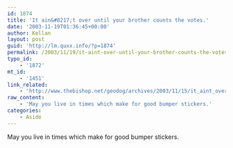 ```yaml
---
id: 1874
title: 'It ain&#8217;t over until your brother counts the votes.'
date: '2003-11-19T01:36:45+00:00'
author: Kellan
layout: post
guid: 'http://lm.quxx.info/?p=1874'
permalink: /2003/11/19/it-aint-over-until-your-brother-counts-the-votes/
typo_id:
    - '1872'
mt_id:
    - '1451'
link_related:
    - 'http://www.thebishop.net/geodog/archives/2003/11/15/it_aint_over_until.html'
raw_content:
    - 'May you live in times which make for good bumper stickers.'
categories:
    - Aside
---
```


May you live in times which make for good bumper stickers.